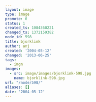 ```yaml
---
layout: image
type: image
promote: 0
status: 1
created_ts: 1084360221
changed_ts: 1372159382
node_id: 598
title: bjorklink
author: anj
created: '2004-05-12'
changed: '2013-06-25'
tags:
  - imgn
images:
  - src: image/images/bjorklink-598.jpg
    name: bjorklink-598.jpg
url: "/node/598/"
aliases: []
date: '2004-05-12'
---
```


